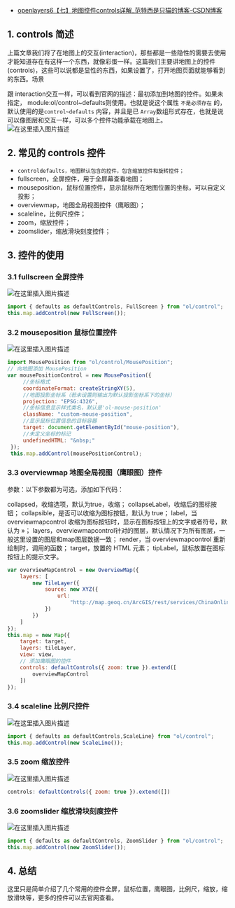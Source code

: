 - [openlayers6【七】地图控件controls详解_范特西是只猫的博客-CSDN博客](https://xiehao.blog.csdn.net/article/details/106375350)

## 1. controls 简述

上篇文章我们将了在地图上的交互(interaction)，那些都是一些隐性的需要去使用才能知道存在有这样一个东西，就像彩蛋一样。这篇我们主要讲地图上的控件(controls)，这些可以说都是显性的东西，如果设置了，打开地图页面就能够看到的东西。场景

跟 interaction交互一样，可以看到官网的描述：最初添加到地图的控件。如果未指定， module:ol/control~defaults则使用。也就是说这个属性 `不是必须存在` 的，默认使用的是`control~defaults` 内容，并且是已 `Array`数组形式存在，也就是说可以像图层和交互一样，可以多个控件功能承载在地图上。
![在这里插入图片描述](https://img-blog.csdnimg.cn/20200605154754262.png)

## 2. 常见的 controls 控件

- `controldefaults，地图默认包含的控件，包含缩放控件和旋转控件；`
- fullscreen，全屏控件，用于全屏幕查看地图；
- mouseposition，鼠标位置控件，显示鼠标所在地图位置的坐标，可以自定义投影；
- overviewmap，地图全局视图控件（鹰眼图）；
- scaleline，比例尺控件；
- zoom，缩放控件；
- zoomslider，缩放滑块刻度控件；

## 3. 控件的使用

### 3.1 fullscreen 全屏控件

![在这里插入图片描述](https://img-blog.csdnimg.cn/20200604111038768.png?x-oss-process=image/watermark,type_ZmFuZ3poZW5naGVpdGk,shadow_10,text_aHR0cHM6Ly9ibG9nLmNzZG4ubmV0L3FxXzM2NDEwNzk1,size_16,color_FFFFFF,t_70)

```js
import { defaults as defaultControls, FullScreen } from "ol/control";
this.map.addControl(new FullScreen());
```

### 3.2 mouseposition 鼠标位置控件

![在这里插入图片描述](https://img-blog.csdnimg.cn/20200604111940815.gif)

```js
import MousePosition from "ol/control/MousePosition";
// 向地图添加 MousePosition
var mousePositionControl = new MousePosition({
     //坐标格式
     coordinateFormat: createStringXY(5),
     //地图投影坐标系（若未设置则输出为默认投影坐标系下的坐标）
     projection: "EPSG:4326",
     //坐标信息显示样式类名，默认是'ol-mouse-position'
     className: "custom-mouse-position",
     //显示鼠标位置信息的目标容器
     target: document.getElementById("mouse-position"),
     //未定义坐标的标记
     undefinedHTML: "&nbsp;"
 });
 this.map.addControl(mousePositionControl);
```

### 3.3 overviewmap 地图全局视图（鹰眼图）控件

参数：以下参数都为可选，添加如下代码：

collapsed，收缩选项，默认为true，收缩；
collapseLabel，收缩后的图标按钮；
collapsible，是否可以收缩为图标按钮，默认为 true；
label，当 overviewmapcontrol 收缩为图标按钮时，显示在图标按钮上的文字或者符号，默认为 »；
layers，overviewmapcontrol针对的图层，默认情况下为所有图层，一般这里设置的图层和map图层数据一致；
render，当 overviewmapcontrol 重新绘制时，调用的函数；
target，放置的 HTML 元素；
tipLabel，鼠标放置在图标按钮上的提示文字。

```js
var overviewMapControl = new OverviewMap({
    layers: [
        new TileLayer({
            source: new XYZ({
                url:
                    "http://map.geoq.cn/ArcGIS/rest/services/ChinaOnlineStreetPurplishBlue/MapServer/tile/{z}/{y}/{x}"
            })
        })
    ]
});
this.map = new Map({
    target: target,
    layers: tileLayer,
    view: view,
    // 添加鹰眼图的控件
    controls: defaultControls({ zoom: true }).extend([
        overviewMapControl
    ])
});
```

### 3.4 scaleline 比例尺控件

![在这里插入图片描述](https://img-blog.csdnimg.cn/2020060411024490.png?x-oss-process=image/watermark,type_ZmFuZ3poZW5naGVpdGk,shadow_10,text_aHR0cHM6Ly9ibG9nLmNzZG4ubmV0L3FxXzM2NDEwNzk1,size_16,color_FFFFFF,t_70)

```js
import { defaults as defaultControls,ScaleLine} from "ol/control";
this.map.addControl(new ScaleLine());
```

### 3.5 zoom 缩放控件

![在这里插入图片描述](https://img-blog.csdnimg.cn/20200601165857832.png?x-oss-process=image/watermark,type_ZmFuZ3poZW5naGVpdGk,shadow_10,text_aHR0cHM6Ly9ibG9nLmNzZG4ubmV0L3FxXzM2NDEwNzk1,size_16,color_FFFFFF,t_70)

```js
controls: defaultControls({ zoom: true }).extend([])
```

### 3.6 zoomslider 缩放滑块刻度控件

![在这里插入图片描述](https://img-blog.csdnimg.cn/20200604104218186.png?x-oss-process=image/watermark,type_ZmFuZ3poZW5naGVpdGk,shadow_10,text_aHR0cHM6Ly9ibG9nLmNzZG4ubmV0L3FxXzM2NDEwNzk1,size_16,color_FFFFFF,t_70)

```js
import { defaults as defaultControls, ZoomSlider } from "ol/control";
this.map.addControl(new ZoomSlider());
```

## 4. 总结

这里只是简单介绍了几个常用的控件全屏，鼠标位置，鹰眼图，比例尺，缩放，缩放滑块等，更多的控件可以去官网查看。